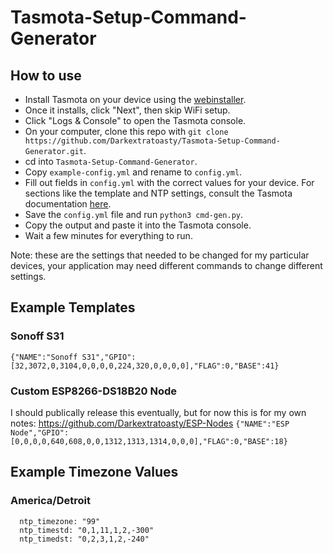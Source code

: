 # Tasmota-Setup-Command-Generator
## How to use
- Install Tasmota on your device using the [webinstaller](https://tasmota.github.io/install/).
- Once it installs, click "Next", then skip WiFi setup.
- Click "Logs & Console" to open the Tasmota console.
- On your computer, clone this repo with `git clone https://github.com/Darkextratoasty/Tasmota-Setup-Command-Generator.git`.
- cd into `Tasmota-Setup-Command-Generator`.
- Copy `example-config.yml` and rename to `config.yml`.
- Fill out fields in `config.yml` with the correct values for your device. For sections like the template and NTP settings, consult the Tasmota documentation [here](https://tasmota.github.io/docs/).
- Save the `config.yml` file and run `python3 cmd-gen.py`.
- Copy the output and paste it into the Tasmota console.
- Wait a few minutes for everything to run.

Note: these are the settings that needed to be changed for my particular devices, your application may need different commands to change different settings. 

## Example Templates
### Sonoff S31
`{"NAME":"Sonoff S31","GPIO":[32,3072,0,3104,0,0,0,0,224,320,0,0,0,0],"FLAG":0,"BASE":41}`
### Custom ESP8266-DS18B20 Node
I should publically release this eventually, but for now this is for my own notes: https://github.com/Darkextratoasty/ESP-Nodes 
`{"NAME":"ESP Node","GPIO":[0,0,0,0,640,608,0,0,1312,1313,1314,0,0,0],"FLAG":0,"BASE":18}`

## Example Timezone Values
### America/Detroit
```
  ntp_timezone: "99"
  ntp_timestd: "0,1,11,1,2,-300"
  ntp_timedst: "0,2,3,1,2,-240"
```
